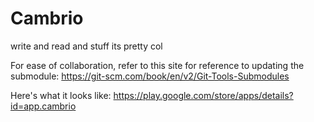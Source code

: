 # Cambrio
write and read and stuff its pretty col    
   
   For ease of collaboration, refer to this site for reference to updating the submodule: https://git-scm.com/book/en/v2/Git-Tools-Submodules

   Here's what it looks like:
   https://play.google.com/store/apps/details?id=app.cambrio

   
